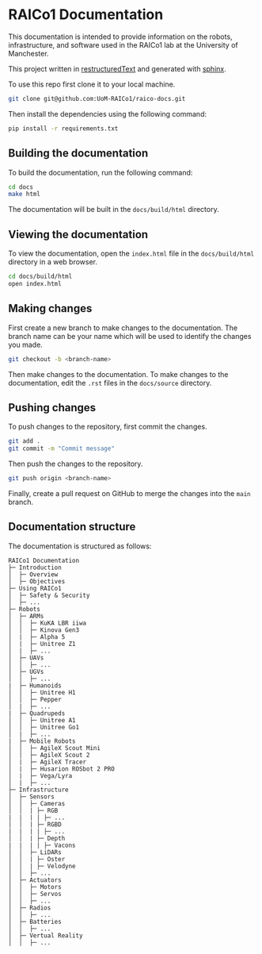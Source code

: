 # RAICo1 Documentation

This documentation is intended to provide information on the robots, infrastructure, and software used in the RAICo1 lab at the University of Manchester.

This project written in [restructuredText](https://docutils.sourceforge.io/rst.html) and generated with [sphinx](https://www.sphinx-doc.org/en/master/index.html).

To use this repo first clone it to your local machine.

```bash
git clone git@github.com:UoM-RAICo1/raico-docs.git
```

Then install the dependencies using the following command:

```bash
pip install -r requirements.txt
```


## Building the documentation

To build the documentation, run the following command:

```bash
cd docs
make html
```

The documentation will be built in the `docs/build/html` directory.

## Viewing the documentation

To view the documentation, open the `index.html` file in the `docs/build/html` directory in a web browser.

```bash
cd docs/build/html
open index.html
```

## Making changes

First create a new branch to make changes to the documentation. The branch name can be your name which will be used to identify the changes you made.

```bash
git checkout -b <branch-name>
```

Then make changes to the documentation.
To make changes to the documentation, edit the `.rst` files in the `docs/source` directory. 

## Pushing changes

To push changes to the repository, first commit the changes.

```bash
git add .
git commit -m "Commit message"
```

Then push the changes to the repository.

```bash
git push origin <branch-name>
```

Finally, create a pull request on GitHub to merge the changes into the `main` branch.

## Documentation structure

The documentation is structured as follows:

```
RAICo1 Documentation
├─ Introduction
│  ├─ Overview
│  ├─ Objectives
├─ Using RAICo1
│  ├─ Safety & Security
│  ├─ ...
├─ Robots
│  ├─ ARMs
│  │  ├─ KuKA LBR iiwa
│  │  ├─ Kinova Gen3
│  |  ├─ Alpha 5
│  |  ├─ Unitree Z1
│  |  ├─ ...
│  ├─ UAVs
│  │  ├─ ...
│  ├─ UGVs
│  │  ├─ ...
|  ├─ Humanoids
│  │  ├─ Unitree H1
│  │  ├─ Pepper
│  |  ├─ ...
|  ├─ Quadrupeds
│  │  ├─ Unitree A1
│  │  ├─ Unitree Go1
│  |  ├─ ...
|  ├─ Mobile Robots
│  │  ├─ AgileX Scout Mini
│  │  ├─ AgileX Scout 2
│  |  ├─ AgileX Tracer
│  |  ├─ Husarion ROSbot 2 PRO
│  |  ├─ Vega/Lyra
│  |  ├─ ...
├─ Infrastructure
│  ├─ Sensors
│  │  ├─ Cameras
│  │  | ├─ RGB
|  |  | | ├─ ...
│  │  | ├─ RGBD
|  |  | | ├─ ...
│  │  | ├─ Depth
|  |  | | ├─ Vacons
│  │  ├─ LiDARs
│  │  | ├─ Oster
│  │  | ├─ Velodyne
│  │  ├─ ...
│  ├─ Actuators
│  │  ├─ Motors
│  │  ├─ Servos
│  │  ├─ ...
│  ├─ Radios
│  │  ├─ ...
│  ├─ Batteries
│  │  ├─ ...
│  ├─ Vertual Reality
│  │  ├─ ...
```

